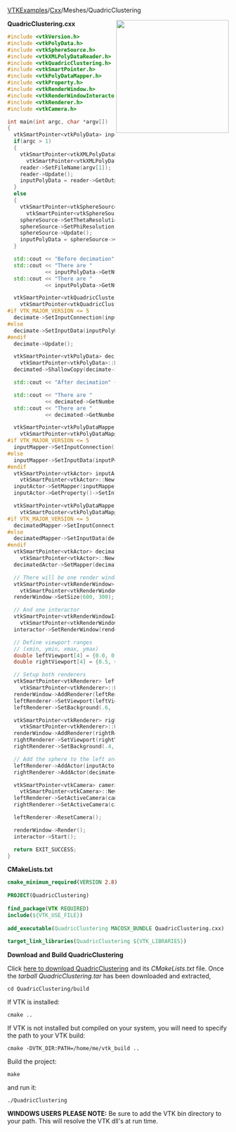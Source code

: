 [VTKExamples](/index/)/[Cxx](/Cxx)/Meshes/QuadricClustering

<img align="right" src="https://github.com/lorensen/VTKExamples/blob/gh-pages/Testing/Baseline/Meshes/TestQuadricClustering.png?raw=true" width="256" />

**QuadricClustering.cxx**
```c++
#include <vtkVersion.h>
#include <vtkPolyData.h>
#include <vtkSphereSource.h>
#include <vtkXMLPolyDataReader.h>
#include <vtkQuadricClustering.h>
#include <vtkSmartPointer.h>
#include <vtkPolyDataMapper.h>
#include <vtkProperty.h>
#include <vtkRenderWindow.h>
#include <vtkRenderWindowInteractor.h>
#include <vtkRenderer.h>
#include <vtkCamera.h>

int main(int argc, char *argv[])
{
  vtkSmartPointer<vtkPolyData> inputPolyData;
  if(argc > 1)
  {
    vtkSmartPointer<vtkXMLPolyDataReader> reader =
      vtkSmartPointer<vtkXMLPolyDataReader>::New();
    reader->SetFileName(argv[1]);
    reader->Update();
    inputPolyData = reader->GetOutput();
  }
  else
  {
    vtkSmartPointer<vtkSphereSource> sphereSource =
      vtkSmartPointer<vtkSphereSource>::New();
    sphereSource->SetThetaResolution(30);
    sphereSource->SetPhiResolution(15);
    sphereSource->Update();
    inputPolyData = sphereSource->GetOutput();
  }

  std::cout << "Before decimation" << std::endl << "------------" << std::endl;
  std::cout << "There are "
            << inputPolyData->GetNumberOfPoints() << " points." << std::endl;
  std::cout << "There are "
            << inputPolyData->GetNumberOfPolys() << " polygons." << std::endl;

  vtkSmartPointer<vtkQuadricClustering> decimate =
    vtkSmartPointer<vtkQuadricClustering>::New();
#if VTK_MAJOR_VERSION <= 5
  decimate->SetInputConnection(inputPolyData->GetProducerPort());
#else
  decimate->SetInputData(inputPolyData);
#endif
  decimate->Update();

  vtkSmartPointer<vtkPolyData> decimated =
    vtkSmartPointer<vtkPolyData>::New();
  decimated->ShallowCopy(decimate->GetOutput());

  std::cout << "After decimation" << std::endl << "------------" << std::endl;

  std::cout << "There are "
            << decimated->GetNumberOfPoints() << " points." << std::endl;
  std::cout << "There are "
            << decimated->GetNumberOfPolys() << " polygons." << std::endl;

  vtkSmartPointer<vtkPolyDataMapper> inputMapper =
    vtkSmartPointer<vtkPolyDataMapper>::New();
#if VTK_MAJOR_VERSION <= 5
  inputMapper->SetInputConnection(inputPolyData->GetProducerPort());
#else
  inputMapper->SetInputData(inputPolyData);
#endif
  vtkSmartPointer<vtkActor> inputActor =
    vtkSmartPointer<vtkActor>::New();
  inputActor->SetMapper(inputMapper);
  inputActor->GetProperty()->SetInterpolationToFlat();

  vtkSmartPointer<vtkPolyDataMapper> decimatedMapper =
    vtkSmartPointer<vtkPolyDataMapper>::New();
#if VTK_MAJOR_VERSION <= 5
  decimatedMapper->SetInputConnection(decimated->GetProducerPort());
#else
  decimatedMapper->SetInputData(decimated);
#endif
  vtkSmartPointer<vtkActor> decimatedActor =
    vtkSmartPointer<vtkActor>::New();
  decimatedActor->SetMapper(decimatedMapper);

  // There will be one render window
  vtkSmartPointer<vtkRenderWindow> renderWindow =
    vtkSmartPointer<vtkRenderWindow>::New();
  renderWindow->SetSize(600, 300);

  // And one interactor
  vtkSmartPointer<vtkRenderWindowInteractor> interactor =
    vtkSmartPointer<vtkRenderWindowInteractor>::New();
  interactor->SetRenderWindow(renderWindow);

  // Define viewport ranges
  // (xmin, ymin, xmax, ymax)
  double leftViewport[4] = {0.0, 0.0, 0.5, 1.0};
  double rightViewport[4] = {0.5, 0.0, 1.0, 1.0};

  // Setup both renderers
  vtkSmartPointer<vtkRenderer> leftRenderer =
    vtkSmartPointer<vtkRenderer>::New();
  renderWindow->AddRenderer(leftRenderer);
  leftRenderer->SetViewport(leftViewport);
  leftRenderer->SetBackground(.6, .5, .4);

  vtkSmartPointer<vtkRenderer> rightRenderer =
    vtkSmartPointer<vtkRenderer>::New();
  renderWindow->AddRenderer(rightRenderer);
  rightRenderer->SetViewport(rightViewport);
  rightRenderer->SetBackground(.4, .5, .6);

  // Add the sphere to the left and the cube to the right
  leftRenderer->AddActor(inputActor);
  rightRenderer->AddActor(decimatedActor);

  vtkSmartPointer<vtkCamera> camera =
    vtkSmartPointer<vtkCamera>::New();
  leftRenderer->SetActiveCamera(camera);
  rightRenderer->SetActiveCamera(camera);

  leftRenderer->ResetCamera();

  renderWindow->Render();
  interactor->Start();

  return EXIT_SUCCESS;
}
```
**CMakeLists.txt**
```cmake
cmake_minimum_required(VERSION 2.8)
 
PROJECT(QuadricClustering)
 
find_package(VTK REQUIRED)
include(${VTK_USE_FILE})
 
add_executable(QuadricClustering MACOSX_BUNDLE QuadricClustering.cxx)
 
target_link_libraries(QuadricClustering ${VTK_LIBRARIES})
```

**Download and Build QuadricClustering**

Click [here to download QuadricClustering](https://github.com/lorensen/VTKWikiExamplesTarballs/raw/master/QuadricClustering.tar) and its *CMakeLists.txt* file.
Once the *tarball QuadricClustering.tar* has been downloaded and extracted,
```
cd QuadricClustering/build 
```
If VTK is installed:
```
cmake ..
```
If VTK is not installed but compiled on your system, you will need to specify the path to your VTK build:
```
cmake -DVTK_DIR:PATH=/home/me/vtk_build ..
```
Build the project:
```
make
```
and run it:
```
./QuadricClustering
```
**WINDOWS USERS PLEASE NOTE:** Be sure to add the VTK bin directory to your path. This will resolve the VTK dll's at run time.

